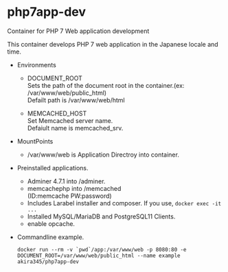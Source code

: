 # php7app-dev
Container for PHP 7 Web application development

This container develops PHP 7 web application in the Japanese locale and time.

* Environments
	* DOCUMENT_ROOT  
	Sets the path of the document root in the container.(ex: /var/www/web/public_html)  
	Defailt path is /var/www/web/html

	* MEMCACHED_HOST  
		Set Memcached server name.  
		Defaiult name is memcached_srv.

* MountPoints
	* /var/www/web is Application Directroy into container.

* Preinstalled applications.
	* Adminer 4.7.1 into /adminer.
	* memcachephp into /memcached  
	(ID:memcache PW:password)
	* Includes Larabel installer and composer. If you use, ```docker exec -it ...```
	* Installed MySQL/MariaDB and PostgreSQL11 Clients.
	* enable opcache.

* Commandline example.

	```docker run --rm -v `pwd`/app:/var/www/web -p 8080:80 -e DOCUMENT_ROOT=/var/www/web/public_html --name example akira345/php7app-dev```